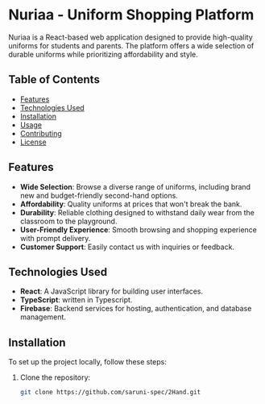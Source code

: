 # Nuriaa - Uniform Shopping Platform

Nuriaa is a React-based web application designed to provide high-quality uniforms for students and parents. The platform offers a wide selection of durable uniforms while prioritizing affordability and style.

## Table of Contents

- [Features](#features)
- [Technologies Used](#technologies-used)
- [Installation](#installation)
- [Usage](#usage)
- [Contributing](#contributing)
- [License](#license)

## Features

- **Wide Selection**: Browse a diverse range of uniforms, including brand new and budget-friendly second-hand options.
- **Affordability**: Quality uniforms at prices that won't break the bank.
- **Durability**: Reliable clothing designed to withstand daily wear from the classroom to the playground.
- **User-Friendly Experience**: Smooth browsing and shopping experience with prompt delivery.
- **Customer Support**: Easily contact us with inquiries or feedback.

## Technologies Used

- **React**: A JavaScript library for building user interfaces.
- **TypeScript**: written in Typescript.
- **Firebase**: Backend services for hosting, authentication, and database management.

## Installation

To set up the project locally, follow these steps:

1. Clone the repository:
   ```bash
   git clone https://github.com/saruni-spec/2Hand.git
   ```
